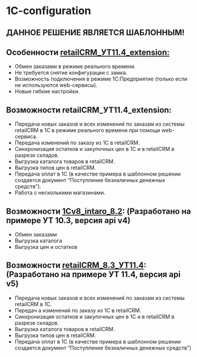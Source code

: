 # 1C-configuration

## ДАННОЕ РЕШЕНИЕ ЯВЛЯЕТСЯ ШАБЛОННЫМ!

## Особенности [retailCRM_УТ11.4_extension:](https://github.com/retailcrm/1C-configuration/8.3_УТ11.4_extension)
* Обмен заказами в режиме реального времени. 
* Не требуется снятие конфигурации с замка.
* Возможность подключения в режиме 1С:Предприятие (только если не используются web-сервисы).
* Новые гибкие настройки.

## Возможности retailCRM_УТ11.4_extension: 
* Передача новых заказов и всех изменений по заказам из системы retailCRM в 1С в режиме реального времени при помощи web-сервиса.
* Передача изменений по заказу из 1C в retailCRM.
* Синхронизация остатков и закупочных цен в 1С и в retailCRM в разрезе складов.
* Выгрузка каталога товаров в retailCRM.
* Выгрузка типов цен в retailCRM.
* Передача оплат в 1С (в качестве примера в шаблонном решении создается документ “Поступление безналичных денежных средств”).
* Работа с несколькими магазинами.

## Возможности [1Cv8_intaro_8.2](https://github.com/retailcrm/1C-configuration/8.2_УТ10): (Разработано на примере УТ 10.3, версия api v4)

* Обмен заказами 
* Выгрузка каталога
* Выгрузка цен и остатков

## Возможности [retailCRM_8.3_УТ11.4](https://github.com/retailcrm/1C-configuration/8.3_УТ11.4): (Разработано на примере УТ 11.4, версия api v5)
* Передача новых заказов и всех изменений по заказам из системы retailCRM в 1С.
* Передач а изменений по заказу из 1C в retailCRM.
* Синхронизация остатков и закупочных цен в 1С и в retailCRM в разрезе складов.
* Выгрузка каталога товаров в retailCRM.
* Выгрузка типов цен в retailCRM.
* Передача оплат в 1С (в качестве примера в шаблонном решении создается документ “Поступление безналичных денежных средств”)
